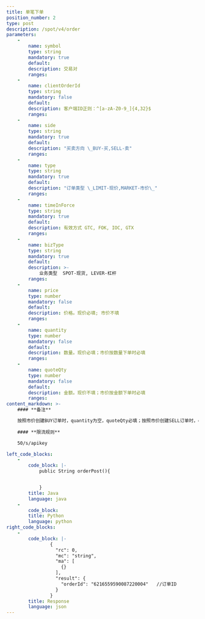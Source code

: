 ```yaml
---
title: 单笔下单
position_number: 2
type: post
description: /spot/v4/order
parameters:
    -
        name: symbol
        type: string
        mandatory: true
        default:
        description: 交易对
        ranges:
    -
        name: clientOrderId
        type: string
        mandatory: false
        default:
        description: 客户端ID正则：^[a-zA-Z0-9_]{4,32}$
        ranges:
    -
        name: side
        type: string
        mandatory: true
        default:
        description: "买卖方向 \_BUY-买,SELL-卖"
        ranges:
    -
        name: type
        type: string
        mandatory: true
        default:
        description: "订单类型 \_LIMIT-现价,MARKET-市价\_"
        ranges:
    -
        name: timeInForce
        type: string
        mandatory: true
        default:
        description: 有效方式 GTC, FOK, IOC, GTX
        ranges:
    -
        name: bizType
        type: string
        mandatory: true
        default:
        description: >-
            业务类型  SPOT-现货, LEVER-杠杆
        ranges:
    -
        name: price
        type: number
        mandatory: false
        default:
        description: 价格。现价必填; 市价不填
        ranges:
    -
        name: quantity
        type: number
        mandatory: false
        default:
        description: 数量。现价必填；市价按数量下单时必填
        ranges:
    -
        name: quoteQty
        type: number
        mandatory: false
        default:
        description: 金额。现价不填；市价按金额下单时必填
        ranges:
content_markdown: >-
    #### **备注**

    按照市价创建BUY订单时，quantity为空，quoteQty必填；按照市价创建SELL订单时，quoteQty为空，quantity必填。 
  
    #### **限流规则**

    50/s/apikey

left_code_blocks:
    -
        code_block: |-
            public String orderPost(){


            }
        title: Java
        language: java
    -
        code_block:
        title: Python
        language: python
right_code_blocks:
    -
        code_block: |-
                {
                  "rc": 0,
                  "mc": "string",
                  "ma": [
                    {}
                  ],
                  "result": {
                    "orderId": "6216559590087220004"   //订单ID
                  }
                }
        title: Response
        language: json
---
```

